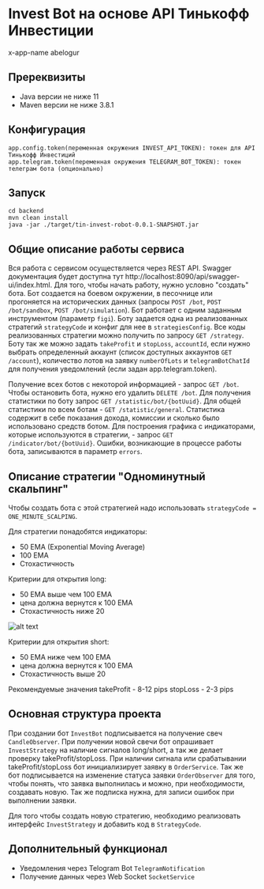 # Invest Bot на основе API Тинькофф Инвестиции 
x-app-name abelogur

## Пререквизиты
* Java версии не ниже 11
* Maven версии не ниже 3.8.1

## Конфигурация
```properties
app.config.token(переменная окружения INVEST_API_TOKEN): токен для API Тинькофф Инвестиций
app.telegram.token(переменная окружения TELEGRAM_BOT_TOKEN): токен телеграм бота (опционально)
```

## Запуск
```shell
cd backend
mvn clean install
java -jar ./target/tin-invest-robot-0.0.1-SNAPSHOT.jar
```

## Общие описание работы сервиса
Вся работа с сервисом осуществляется через REST API. Swagger документация будет доступна тут 
http://localhost:8090/api/swagger-ui/index.html. Для того, чтобы начать работу, нужно условно "создать" бота.
Бот создается на боевом окружении, в песочнице или прогоняется на исторических данных 
(запросы `POST /bot`, `POST /bot/sandbox`, `POST /bot/simulation`). Бот работает с одним заданным инструментом 
(параметр `figi`). Боту задается одна из реализованных стратегий `strategyCode` и конфиг для нее в `strategiesConfig`. 
Все коды реализованных стратегии можно получить по запросу `GET /strategy`. Боту так же можно задать 
`takeProfit` и `stopLoss`, `accountId`, если нужно выбрать определенный аккаунт 
(список доступных аккаунтов `GET /account`), количество лотов на заявку `numberOfLots` и `telegramBotChatId` 
для получения уведомлений (если задан app.telegram.token).

Получение всех ботов с некоторой информацией - запрос `GET /bot`. Чтобы остановить бота, нужно его удалить `DELETE /bot`.
Для получения статистики по боту запрос `GET /statistic/bot/{botUuid}`. Для общей статистики по всем ботам -
`GET /statistic/general`. Статистика содержит в себе показания дохода, комиссии и сколько было использовано средств ботом.
Для построения графика с индикаторами, которые используются в стратегии, - запрос `GET /indicator/bot/{botUuid}`.
Ошибки, возникающие в процессе работы бота, записываются в параметр `errors`.

## Описание стратегии "Одноминутный скальпинг"
Чтобы создать бота с этой стратегией надо использовать `strategyCode = ONE_MINUTE_SCALPING`.

Для стратегии понадобятся индикаторы:
* 50 EMA (Exponential Moving Average)
* 100 EMA
* Стохастичность

Критерии для открытия long:
* 50 EMA выше чем 100 EMA
* цена должна вернутся к 100 EMA
* Стохастичность ниже 20 

![alt text](https://www.asktraders.com/wp-content/uploads/2020/06/1-min-scalping-strategy-01.png)

Критерии для открытия short: 
* 50 EMA ниже чем 100 EMA
* цена должна вернутся к 100 EMA
* Стохастичность выше 20

Рекомендуемые значения
takeProfit - 8-12 pips
stopLoss - 2-3 pips

## Основная структура проекта
При создании бот `InvestBot` подписывается на получение свеч `CandleObserver`. При получении новой свечи бот 
опрашивает `InvestStrategy` на наличие сигналов long/short, а так же делает проверку takeProfit/stopLoss.
При наличии сигнала или срабатывании takeProfit/stopLoss бот инициализирует заявку в `OrderService`.
Так же бот подписывается на изменение статуса заявки `OrderObserver` для того, чтобы понять, что заявка выполнилась
и можно, при необходимости, создавать новую. Так же подписка нужна, для записи ошибок при выполнении заявки.

Для того чтобы создать новую стратегию, необходимо реализовать интерфейс `InvestStrategy` и добавить 
код в `StrategyCode`.

## Дополнительный функционал
* Уведомления через Telogram Bot `TelegramNotification`
* Получение данных через Web Socket `SocketService`
